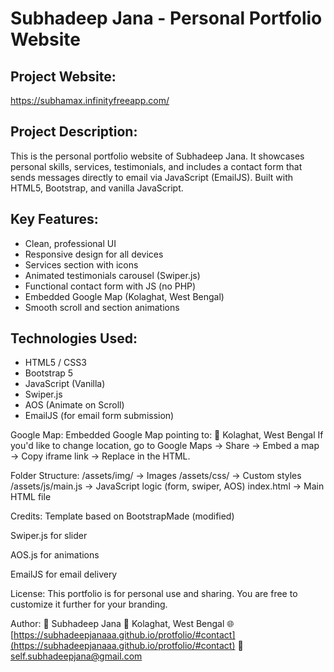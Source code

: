 Subhadeep Jana - Personal Portfolio Website
===========================================

Project Website:
-------------
https://subhamax.infinityfreeapp.com/

Project Description:
--------------------
This is the personal portfolio website of Subhadeep Jana. It showcases personal skills, services, testimonials, and includes a contact form that sends messages directly to email via JavaScript (EmailJS). Built with HTML5, Bootstrap, and vanilla JavaScript.

Key Features:
-------------
- Clean, professional UI
- Responsive design for all devices
- Services section with icons
- Animated testimonials carousel (Swiper.js)
- Functional contact form with JS (no PHP)
- Embedded Google Map (Kolaghat, West Bengal)
- Smooth scroll and section animations

Technologies Used:
------------------
- HTML5 / CSS3
- Bootstrap 5
- JavaScript (Vanilla)
- Swiper.js
- AOS (Animate on Scroll)
- EmailJS (for email form submission)

Google Map:
Embedded Google Map pointing to:
📍 Kolaghat, West Bengal
If you'd like to change location, go to Google Maps → Share → Embed a map → Copy iframe link → Replace in the HTML.

Folder Structure:
/assets/img/ → Images
/assets/css/ → Custom styles
/assets/js/main.js → JavaScript logic (form, swiper, AOS)
index.html → Main HTML file

Credits:
Template based on BootstrapMade (modified)

Swiper.js for slider

AOS.js for animations

EmailJS for email delivery

License:
This portfolio is for personal use and sharing. You are free to customize it further for your branding.

Author:
👤 Subhadeep Jana
📍 Kolaghat, West Bengal
🌐 [https://subhadeepjanaaa.github.io/protfolio/#contact](https://subhadeepjanaaa.github.io/protfolio/#contact)
📧 self.subhadeepjana@gmail.com
